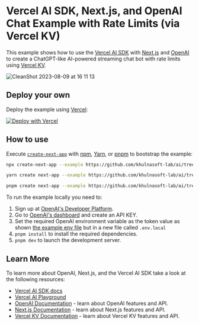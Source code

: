 # Vercel AI SDK, Next.js, and OpenAI Chat Example with Rate Limits (via Vercel KV)

This example shows how to use the [Vercel AI SDK](https://sdk.vercel.ai/docs) with [Next.js](https://nextjs.org/) and [OpenAI](https://openai.com) to create a ChatGPT-like AI-powered streaming chat bot with rate limits using [Vercel KV](https://vercel.com/docs/storage/vercel-kv).

![CleanShot 2023-08-09 at 16 11 13](https://github.com/khulnasoft-lab/ai/assets/28986134/a10d96dc-dbd3-4d05-85a3-217b5cb18060)

## Deploy your own

Deploy the example using [Vercel](https://vercel.com?utm_source=github&utm_medium=readme&utm_campaign=ai-sdk-example):

[![Deploy with Vercel](https://vercel.com/button)](https://vercel.com/new/clone?repository-url=https%3A%2F%2Fgithub.com%2Fvercel%2Fai%2Ftree%2Fmain%2Fexamples%2Fnext-openai-rate-limits&env=OPENAI_API_KEY&envDescription=OpenAI%20API%20Key&envLink=https%3A%2F%2Fplatform.openai.com%2Faccount%2Fapi-keys&project-name=vercel-ai-chat-openai&repository-name=vercel-ai-chat-openai)

## How to use

Execute [`create-next-app`](https://github.com/vercel/next.js/tree/canary/packages/create-next-app) with [npm](https://docs.npmjs.com/cli/init), [Yarn](https://yarnpkg.com/lang/en/docs/cli/create/), or [pnpm](https://pnpm.io) to bootstrap the example:

```bash
npx create-next-app --example https://github.com/khulnasoft-lab/ai/tree/main/examples/next-openai-rate-limits next-openai-rate-limits-app
```

```bash
yarn create next-app --example https://github.com/khulnasoft-lab/ai/tree/main/examples/next-openai-rate-limits next-openai-rate-limits-app
```

```bash
pnpm create next-app --example https://github.com/khulnasoft-lab/ai/tree/main/examples/next-openai-rate-limits next-openai-rate-limits-app
```

To run the example locally you need to:

1. Sign up at [OpenAI's Developer Platform](https://platform.openai.com/signup).
2. Go to [OpenAI's dashboard](https://platform.openai.com/account/api-keys) and create an API KEY.
3. Set the required OpenAI environment variable as the token value as shown [the example env file](./.env.local.example) but in a new file called `.env.local`
4. `pnpm install` to install the required dependencies.
5. `pnpm dev` to launch the development server.

## Learn More

To learn more about OpenAI, Next.js, and the Vercel AI SDK take a look at the following resources:

- [Vercel AI SDK docs](https://sdk.vercel.ai/docs)
- [Vercel AI Playground](https://play.vercel.ai)
- [OpenAI Documentation](https://platform.openai.com/docs) - learn about OpenAI features and API.
- [Next.js Documentation](https://nextjs.org/docs) - learn about Next.js features and API.
- [Vercel KV Documentation](https://vercel.com/docs/storage/vercel-kv) - learn about Vercel KV features and API.
